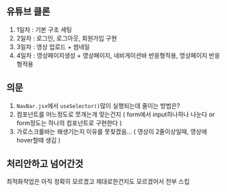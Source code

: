 ## 유튜브 클론
1. 1일차 : 기본 구조 세팅
2. 2일차 : 로그인, 로그아웃, 회원가입 구현
3. 3일차 : 영상 업로드 + 썸네일
4. 4일차 : 영상페이지생성 + 영상페이지, 네비게이션바 반응형적용, 영상페이지 반응형적용

## 의문
1. `NavBar.jsx`에서 `useSelector()`많이 실행되는데 줄이는 방법은?   
2. 컴포넌트를 어느정도로 쪼개는개 맞는건지 ( form에서 input하나하나 나눈다 or form정도는 하나의 컴포넌트로 구현한다 )   
3. 가로스크롤바는 왜생기는지 이유를 못찾겠음... ( 영상이 2줄이상일때, 영상에 hover할때 생김 )   

## 처리안하고 넘어간것
최적화작업은 아직 정확히 모르겠고 제대로한건지도 모르겠어서 전부 스킵